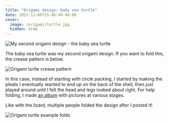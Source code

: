 ```yaml
---
title: "Origami design: baby sea turtle"
date: 2021-11-06T15:46:49-04:00
cover:
  image: /origami/turtle.jpg
  hidden: true
---
```


![My second origami design - the baby sea turtle](/origami/turtle.jpg)

The baby sea turtle was my second origami design. If you want to fold this, the crease pattern is below.

![Origami turtle crease pattern](/origami/turtle_pattern.png)

In this case, instead of starting with circle packing, I started by making the pleats I eventually wanted to end up on the back of the shell, then just played around until I felt the head and legs looked about right. For help folding, I made [an album](https://photos.app.goo.gl/9A7B7yotWEp5mnS86) with pictures at various stages.

Like with the lizard, multiple people folded the design after I posted it!

![Origami turtle example folds](/origami/turtle_examples.jpg)
